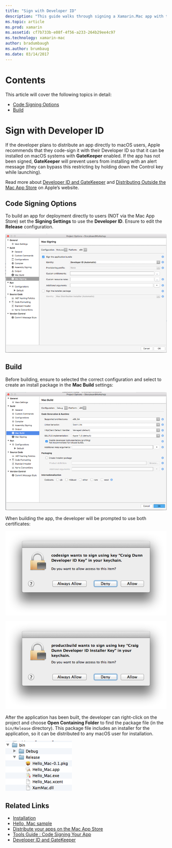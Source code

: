 ```yaml
---
title: "Sign with Developer ID"
description: "This guide walks through signing a Xamarin.Mac app with the Developer ID for publication."
ms.topic: article
ms.prod: xamarin
ms.assetid: cf7b733b-e08f-4f56-a233-264b29ee4c97
ms.technology: xamarin-mac
author: bradumbaugh
ms.author: brumbaug
ms.date: 03/14/2017
---
```


# Contents

This article will cover the following topics in detail:

- [Code Signing Options](#Code_Signing_Options)
- [Build](#Build)

<a name="Sign_with_Developer_ID" />

# Sign with Developer ID

If the developer plans to distribute an app directly to macOS
users, Apple recommends that they code-sign it with their Developer ID so that it can be installed on macOS systems with **GateKeeper** enabled. If the app has not been signed, **GateKeeper** will prevent users from installing with an alert message (they can bypass this restricting by holding down the Control key while launching).

Read more about [Developer ID and GateKeeper](https://developer.apple.com/resources/developer-id/) and [Distributing Outside the Mac App Store](https://developer.apple.com/library/content/documentation/IDEs/Conceptual/AppDistributionGuide/Introduction/Introduction.html) on Apple’s
website.

<a name="Code_Signing_Options" />

## Code Signing Options

To build an app for deployment directly to users (NOT via the Mac App
Store) set the **Signing Settings** to use the **Developer ID**. Ensure to edit the **Release** configuration.

 [ ![](signing-images/config02.png "The Mac Signing options")](signing-images/config02.png)

<a name="Build" />

## Build

Before building, ensure to selected the correct configuration and select to create an install package in the **Mac Build** settings:

[ ![](signing-images/config03.png "The build options")](signing-images/config03.png)

When building the app, the developer will be prompted to use both certificates:

 [ ![](signing-images/image57.png "Allowing keychain access")](signing-images/image57.png)

 [ ![](signing-images/image58.png "Allowing keychain access")](signing-images/image58.png)

After the application has been built, the developer can right-click on the project and choose **Open Containing Folder** to find the package file (in the `bin/Release` directory). This package file includes an
installer for the application, so it can be distributed to any macOS user
for installation.

 [ ![](signing-images/image59.png "Selecting the app package in Finder")](signing-images/image59.png)


## Related Links

- [Installation](~//mac/get-started/installation.md)
- [Hello, Mac sample](~//mac/get-started/hello-mac.md)
- [Distribute your apps on the Mac App Store](https://developer.apple.com/devcenter/mac/checklist/)
- [Tools Guide : Code Signing Your App](https://developer.apple.com/library/mac/#documentation/ToolsLanguages/Conceptual/OSXWorkflowGuide/CodeSigning/CodeSigning.html)
- [Developer ID and GateKeeper](https://developer.apple.com/resources/developer-id/)
